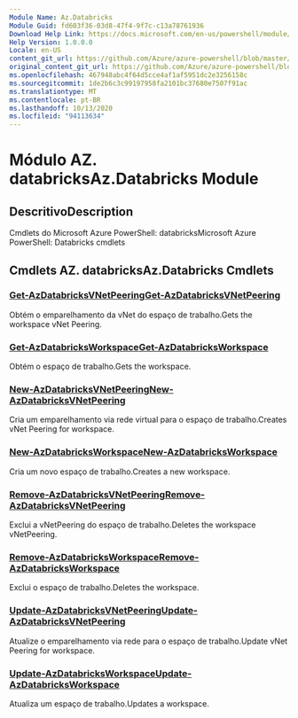 ```yaml
---
Module Name: Az.Databricks
Module Guid: fd603f36-03d8-47f4-9f7c-c13a78761936
Download Help Link: https://docs.microsoft.com/en-us/powershell/module/az.databricks
Help Version: 1.0.0.0
Locale: en-US
content_git_url: https://github.com/Azure/azure-powershell/blob/master/src/Databricks/help/Az.Databricks.md
original_content_git_url: https://github.com/Azure/azure-powershell/blob/master/src/Databricks/help/Az.Databricks.md
ms.openlocfilehash: 467948abc4f64d5cce4af1af5951dc2e3256158c
ms.sourcegitcommit: 1de2b6c3c99197958fa2101bc37680e7507f91ac
ms.translationtype: MT
ms.contentlocale: pt-BR
ms.lasthandoff: 10/13/2020
ms.locfileid: "94113634"
---
```

# <span data-ttu-id="a7e01-101">Módulo AZ. databricks</span><span class="sxs-lookup"><span data-stu-id="a7e01-101">Az.Databricks Module</span></span>
## <span data-ttu-id="a7e01-102">Descritivo</span><span class="sxs-lookup"><span data-stu-id="a7e01-102">Description</span></span>
<span data-ttu-id="a7e01-103">Cmdlets do Microsoft Azure PowerShell: databricks</span><span class="sxs-lookup"><span data-stu-id="a7e01-103">Microsoft Azure PowerShell: Databricks cmdlets</span></span>

## <span data-ttu-id="a7e01-104">Cmdlets AZ. databricks</span><span class="sxs-lookup"><span data-stu-id="a7e01-104">Az.Databricks Cmdlets</span></span>
### [<span data-ttu-id="a7e01-105">Get-AzDatabricksVNetPeering</span><span class="sxs-lookup"><span data-stu-id="a7e01-105">Get-AzDatabricksVNetPeering</span></span>](Get-AzDatabricksVNetPeering.md)
<span data-ttu-id="a7e01-106">Obtém o emparelhamento da vNet do espaço de trabalho.</span><span class="sxs-lookup"><span data-stu-id="a7e01-106">Gets the workspace vNet Peering.</span></span>

### [<span data-ttu-id="a7e01-107">Get-AzDatabricksWorkspace</span><span class="sxs-lookup"><span data-stu-id="a7e01-107">Get-AzDatabricksWorkspace</span></span>](Get-AzDatabricksWorkspace.md)
<span data-ttu-id="a7e01-108">Obtém o espaço de trabalho.</span><span class="sxs-lookup"><span data-stu-id="a7e01-108">Gets the workspace.</span></span>

### [<span data-ttu-id="a7e01-109">New-AzDatabricksVNetPeering</span><span class="sxs-lookup"><span data-stu-id="a7e01-109">New-AzDatabricksVNetPeering</span></span>](New-AzDatabricksVNetPeering.md)
<span data-ttu-id="a7e01-110">Cria um emparelhamento via rede virtual para o espaço de trabalho.</span><span class="sxs-lookup"><span data-stu-id="a7e01-110">Creates vNet Peering for workspace.</span></span>

### [<span data-ttu-id="a7e01-111">New-AzDatabricksWorkspace</span><span class="sxs-lookup"><span data-stu-id="a7e01-111">New-AzDatabricksWorkspace</span></span>](New-AzDatabricksWorkspace.md)
<span data-ttu-id="a7e01-112">Cria um novo espaço de trabalho.</span><span class="sxs-lookup"><span data-stu-id="a7e01-112">Creates a new workspace.</span></span>

### [<span data-ttu-id="a7e01-113">Remove-AzDatabricksVNetPeering</span><span class="sxs-lookup"><span data-stu-id="a7e01-113">Remove-AzDatabricksVNetPeering</span></span>](Remove-AzDatabricksVNetPeering.md)
<span data-ttu-id="a7e01-114">Exclui a vNetPeering do espaço de trabalho.</span><span class="sxs-lookup"><span data-stu-id="a7e01-114">Deletes the workspace vNetPeering.</span></span>

### [<span data-ttu-id="a7e01-115">Remove-AzDatabricksWorkspace</span><span class="sxs-lookup"><span data-stu-id="a7e01-115">Remove-AzDatabricksWorkspace</span></span>](Remove-AzDatabricksWorkspace.md)
<span data-ttu-id="a7e01-116">Exclui o espaço de trabalho.</span><span class="sxs-lookup"><span data-stu-id="a7e01-116">Deletes the workspace.</span></span>

### [<span data-ttu-id="a7e01-117">Update-AzDatabricksVNetPeering</span><span class="sxs-lookup"><span data-stu-id="a7e01-117">Update-AzDatabricksVNetPeering</span></span>](Update-AzDatabricksVNetPeering.md)
<span data-ttu-id="a7e01-118">Atualize o emparelhamento via rede para o espaço de trabalho.</span><span class="sxs-lookup"><span data-stu-id="a7e01-118">Update vNet Peering for workspace.</span></span>

### [<span data-ttu-id="a7e01-119">Update-AzDatabricksWorkspace</span><span class="sxs-lookup"><span data-stu-id="a7e01-119">Update-AzDatabricksWorkspace</span></span>](Update-AzDatabricksWorkspace.md)
<span data-ttu-id="a7e01-120">Atualiza um espaço de trabalho.</span><span class="sxs-lookup"><span data-stu-id="a7e01-120">Updates a workspace.</span></span>

